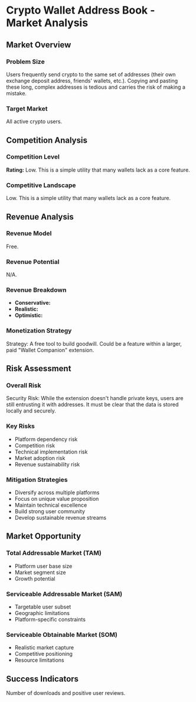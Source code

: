 # Crypto Wallet Address Book - Market Analysis

## Market Overview

### Problem Size
Users frequently send crypto to the same set of addresses (their own exchange deposit address, friends' wallets, etc.). Copying and pasting these long, complex addresses is tedious and carries the risk of making a mistake.

### Target Market
All active crypto users.

## Competition Analysis

### Competition Level
**Rating:** Low. This is a simple utility that many wallets lack as a core feature.

### Competitive Landscape
Low. This is a simple utility that many wallets lack as a core feature.

## Revenue Analysis

### Revenue Model
Free.

### Revenue Potential
N/A.

### Revenue Breakdown
- **Conservative:** 
- **Realistic:** 
- **Optimistic:** 

### Monetization Strategy
Strategy: A free tool to build goodwill. Could be a feature within a larger, paid "Wallet Companion" extension.

## Risk Assessment

### Overall Risk
Security Risk: While the extension doesn't handle private keys, users are still entrusting it with addresses. It must be clear that the data is stored locally and securely.

### Key Risks
- Platform dependency risk
- Competition risk
- Technical implementation risk
- Market adoption risk
- Revenue sustainability risk

### Mitigation Strategies
- Diversify across multiple platforms
- Focus on unique value proposition
- Maintain technical excellence
- Build strong user community
- Develop sustainable revenue streams

## Market Opportunity

### Total Addressable Market (TAM)
- Platform user base size
- Market segment size
- Growth potential

### Serviceable Addressable Market (SAM)
- Targetable user subset
- Geographic limitations
- Platform-specific constraints

### Serviceable Obtainable Market (SOM)
- Realistic market capture
- Competitive positioning
- Resource limitations

## Success Indicators
Number of downloads and positive user reviews.
